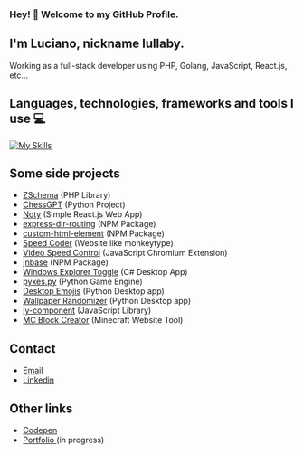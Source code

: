 ### Hey! 👋 Welcome to my GitHub Profile.
## I'm Luciano, nickname lullaby.
Working as a full-stack developer using PHP, Golang, JavaScript, React.js, etc...

## Languages, technologies, frameworks and tools I use 💻
[![My Skills](https://skillicons.dev/icons?i=js,html,css,nodejs,express,prisma,react,svelte,astro,tailwind,golang,php,java,cs,python,fastapi,django,flask,mysql,postgresql,mongodb,git,docker,postman)](https://skillicons.dev)

## Some side projects

- [ZSchema](https://github.com/lullaby6/zschema) (PHP Library)
- [ChessGPT](https://github.com/lullaby6/ChessGPT) (Python Project)
- [Noty](https://notyapp.vercel.app/) (Simple React.js Web App)
- [express-dir-routing](https://github.com/lullaby6/express-dir-routing) (NPM Package)
- [custom-html-element](https://github.com/lullaby6/custom-html-element) (NPM Package)
- [Speed Coder](https://lullaby6.github.io/Speed-Coder/) (Website like monkeytype)
- [Video Speed Control](https://github.com/lullaby6/video-speed-control) (JavaScript Chromium Extension)
- [jnbase](https://github.com/lullaby6/jnbase) (NPM Package)
- [Windows Explorer Toggle](https://lullaby6.github.io/Windows-Explorer-Toggle/) (C# Desktop App)
- [pyxes.py](https://github.com/lullaby6/Pyxes.py) (Python Game Engine)
- [Desktop Emojis](https://github.com/lullaby6/Desktop-Emojis) (Python Desktop app)
- [Wallpaper Randomizer](https://github.com/lullaby6/Wallpaper-Randomizer) (Python Desktop app)
- [ly-component](https://github.com/lullaby6/ly-component) (JavaScript Library)
- [MC Block Creator](https://lullaby6.github.io/mc-block-creator/) (Minecraft Website Tool)


## Contact
- [Email](mailto:lucianobrumer5@gmail.com)
- [Linkedin](https://linkedin.com/in/luciano-brumer/)

## Other links
- [Codepen](https://codepen.io/lucianobrumer)
- [Portfolio ](https://lullaby6.github.io) (in progress)
